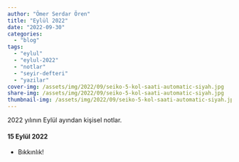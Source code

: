 ```yaml
---
author: "Ömer Serdar Ören"
title: "Eylül 2022"
date: "2022-09-30"
categories: 
  - "blog"
tags: 
  - "eylul"
  - "eylul-2022"
  - "notlar"
  - "seyir-defteri"
  - "yazilar"
cover-img: /assets/img/2022/09/seiko-5-kol-saati-automatic-siyah.jpg
share-img: /assets/img/2022/09/seiko-5-kol-saati-automatic-siyah.jpg
thumbnail-img: /assets/img/2022/09/seiko-5-kol-saati-automatic-siyah.jpg
---
```


2022 yılının Eylül ayından kişisel notlar.

#### 15 Eylül 2022

- Bıkkınlık!
